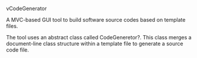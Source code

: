vCodeGenerator

A MVC-based GUI tool to build software source codes based on template files.

The tool uses an abstract class called CodeGeneretor?. This class merges a document-line class structure within a template file to generate a source code file. 
